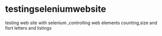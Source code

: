 # testingseleniumwebsite
testing web site with selenium ,controlling web elements counting,size and fisrt letters and listings
